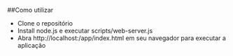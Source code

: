 ##Como utilizar

- Clone o repositório
- Install node.js e executar scripts/web-server.js
- Abra http://localhost:<port>/app/index.html em seu navegador para executar a aplicação